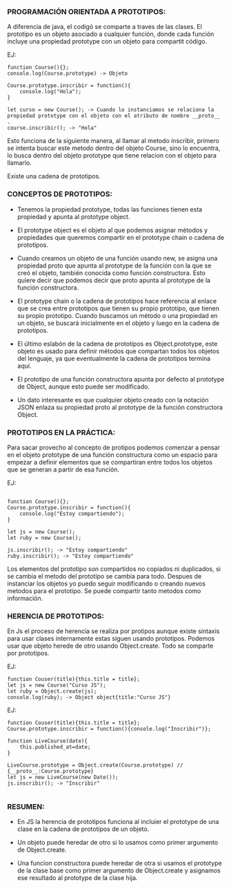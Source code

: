 ### PROGRAMACIÓN ORIENTADA A PROTOTIPOS:
A diferencia de java, el codigó se comparte a traves de las clases.
El prototipo es un objeto asociado a cualquier función, donde cada función incluye una propiedad prototype con un objeto para compartit código.

EJ:

```
function Course(){};
console.log(Course.prototype) -> Objeto

Course.prototype.inscribir = function(){
    console.log("Hola");
}

let curso = new Course(); -> Cuando lo instanciamos se relaciona la propiedad prototype con el objeto con el atributo de nombre __proto__ .
course.inscribir(); -> "Hola"

```

Esto funciona de la siguiente manera, al llamar al metodo inscribir, primero se intenta buscar este metodo dentro del objeto Course, sino lo encuentra, lo busca dentro del objeto prototype que tiene relacion con el objeto para llamarlo.

Existe una cadena de prototipos.

### CONCEPTOS DE PROTOTIPOS:

- Tenemos la propiedad prototype, todas las funciones tienen esta propiedad y apunta al prototype object.

- El prototype object es el objeto al que podemos asignar métodos y propiedades que queremos compartir en el prototype chain o cadena de prototipos.

- Cuando creamos un objeto de una función usando new, se asigna una propiedad proto que apunta al prototype de la función con la que se creó el objeto, también conocida como función constructora. Esto quiere decir que podemos decir que proto apunta al prototype de la función constructora.

- El prototype chain o la cadena de prototipos hace referencia al enlace que se crea entre prototipos que tienen su propio prototipo, que tienen su propio prototipo. Cuando buscamos un método o una propiedad en un objeto, se buscará inicialmente en el objeto y luego en la cadena de prototipos.

- El último eslabón de la cadena de prototipos es Object.prototype, este objeto es usado para definir métodos que compartan todos los objetos del lenguaje, ya que eventualmente la cadena de prototipos termina aquí.

- El prototipo de una función constructora apunta por defecto al prototype de Object, aunque esto puede ser modificado.

- Un dato interesante es que cualquier objeto creado con la notación JSON enlaza su propiedad proto al prototype de la función constructora Object.

### PROTOTIPOS EN LA PRÁCTICA:

Para sacar provecho al concepto de protipos podemos comenzar a pensar en el objeto prototype de una función constructura como un espacio para empezar a definir elementos que se compartiran entre todos los objetos que se generan a partir de esa función.

EJ:

````

function Course(){};
Course.prototype.inscribir = function(){
    console.log("Estoy compartiendo");
}

let js = new Course();
let ruby = new Course();

js.inscribir(); -> "Estoy compartiendo"
ruby.inscribir(); -> "Estoy compartiendo"

````

Los elementos del prototipo son compartidos no copiados ni duplicados, si se cambia el metodo del prototipo se cambia para todo. Despues de instanciar los objetos yo puedo seguir modificando o creando nuevos metodos para el prototipo.
Se puede compartir tanto metodos como información.

### HERENCIA DE PROTOTIPOS:

En Js el proceso de  herencia se realiza por protipos aunque existe sintaxis para usar clases internamente estas siguen usando prototipos. Podemos usar que objeto herede de otro usando Object.create. Todo se comparte por prototipos.

EJ:

````
function Couser(title){this.title = title};
let js = new Course("Curso JS");
let ruby = Object.create(js);
console.log(ruby); -> Object object{title:"Curso JS"}

````

EJ:

````
function Couser(title){this.title = title};
Course.prototype.inscribir = function(){console.log("Inscribir")};

function LiveCourse(date){
    this.published_at=date;
}

LiveCourse.prototype = Object.create(Course.prototype) // {__proto__:Course.prototype}
let js = new LiveCourse(new Date());
js.inscribir(); -> "Inscribir"


````



### RESUMEN:

- En JS la herencia de prototipos funciona al incluier el prototype de una clase en la cadena de prototipos de un objeto.

- Un objeto puede heredar de otro si lo usamos como primer argumento de Object.create.

- Una funcion constructora puede heredar de otra si usamos el prototype de la clase base como primer argumento de Object.create y asignamos ese resultado al prototype de la clase hija.
